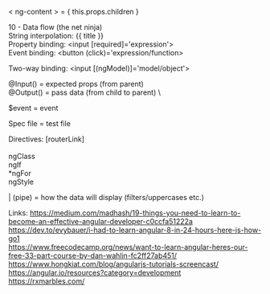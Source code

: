 < ng-content > = { this.props.children }

10 - Data flow (the net ninja) \
String interpolation: {{ title }} \
Property binding: <input [required]='expression'> \
Event binding: <button (click)='expression/function> 

Two-way binding: <input [(ngModel)]='model/object'>

@Input() = expected props (from parent) \
@Output() = pass data (from child to parent) \

$event = event

Spec file = test file

Directives:
[routerLink] \
<router-outlet> \
ngClass \
ngIf \
*ngFor \
ngStyle

| (pipe) = how the data will display (filters/uppercases etc.)

Links:
https://medium.com/madhash/19-things-you-need-to-learn-to-become-an-effective-angular-developer-c0ccfa51222a \
https://dev.to/evybauer/i-had-to-learn-angular-8-in-24-hours-here-is-how-go1 \
https://www.freecodecamp.org/news/want-to-learn-angular-heres-our-free-33-part-course-by-dan-wahlin-fc2ff27ab451/ \
https://www.hongkiat.com/blog/angularjs-tutorials-screencast/ \
https://angular.io/resources?category=development \
https://rxmarbles.com/
